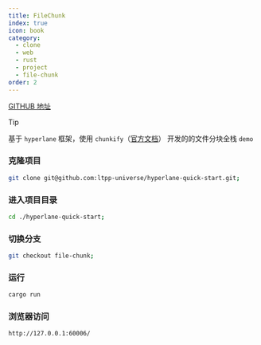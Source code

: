 ```yaml
---
title: FileChunk
index: true
icon: book
category:
  - clone
  - web
  - rust
  - project
  - file-chunk
order: 2
---
```


<Share colorful />

[GITHUB 地址](https://github.com/ltpp-universe/hyperlane-quick-start/tree/file-chunk)

> [!tip]
>
> 基于 `hyperlane` 框架，使用 `chunkify`（[官方文档](../../chunkify/README.md)） 开发的的文件分块全栈 `demo`

### 克隆项目

```sh
git clone git@github.com:ltpp-universe/hyperlane-quick-start.git;
```

### 进入项目目录

```sh
cd ./hyperlane-quick-start;
```

### 切换分支

```sh
git checkout file-chunk;
```

### 运行

```sh
cargo run
```

### 浏览器访问

```sh
http://127.0.0.1:60006/
```
